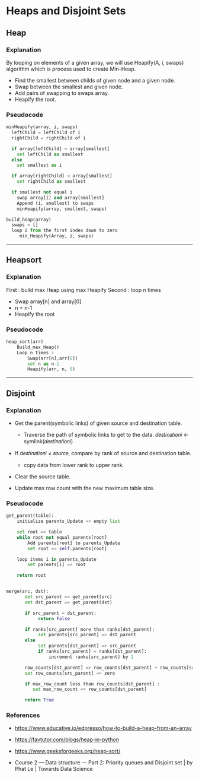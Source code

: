 # Heaps and Disjoint Sets

## Heap

### Explanation

By looping on elements of a given array, we will use Heapify(A, i, swaps) algorithm which is process used to create Min-Heap.

- Find the smallest between childs of given node and a given node.
- Swap between the smallest and given node.
- Add pairs of swapping to swaps array.
- Heapify the root.

### Pseudocode

```Python
minHeapify(array, i, swaps)
  leftChild = leftChild of i
  rightChild = rightChild of i

  if array[leftChild] < array[smallest]
    set leftChild as smallest
  else
    set smallest as i

  if array[rightChild] < array[smallest]
    set rightChild as smallest

  if smallest not equal i
    swap array[i] and array[smallest]
    Append (i, smallest) to swaps
    minHeapify(array, smallest, swaps)

build_heap(array)
  swaps = []
  loop i from the first index down to zero
     min_Heapify(Array, i, swaps)
```

---

## Heapsort

### Explanation

First : build max Heap using max Heapify
Second : loop n times

- Swap array[n] and array[0]
- n = n-1
- Heapify the root

### Pseudocode

```Python
heap_sort(arr)
	Build_max_Heap()
	Loop n times :
		Swap(arr[n],arr[0])
		set n as n-1
		Heapify(arr, n, 0)
```

---

## Disjoint

### Explanation

- Get the parent(symbolic links) of given source and destination table.
	- Traverse the path of symbolic links to get to the data.
    𝑑𝑒𝑠𝑡𝑖𝑛𝑎𝑡𝑖𝑜𝑛𝑖 <- symlink(𝑑𝑒𝑠𝑡𝑖𝑛𝑎𝑡𝑖𝑜𝑛𝑖)

- If d𝑒𝑠𝑡𝑖𝑛𝑎𝑡𝑖𝑜𝑛𝑖 ≠ 𝑠𝑜𝑢𝑟𝑐𝑒, compare by rank of source and destination table.
	- copy data from lower rank to upper rank.

- Clear the source table.

- Update max row count with the new maximum table size.

### Pseudocode

```Python
get_parent(table):
    initialize parents_Update => empty list

    set root => table
    while root not equal parents[root]
    	Add parents[root] to parents_Update
        set root => self.parents[root]

    loop items i in parents_Update
    	set parents[i] => root

    return root


merge(src, dst):
       set src_parent => get_parent(src)
       set dst_parent => get_parent(dst)

       if src_parent = dst_parent:
            return False

       if ranks[src_parent] more than ranks[dst_parent]:
            set parents[src_parent] => dst_parent
       else
            set parents[dst_parent] => src_parent
            if ranks[src_parent] = ranks[dst_parent]:
                increment ranks[src_parent] by 1

       row_counts[dst_parent] => row_counts[dst_parent] + row_counts[src_parent]
       set row_counts[src_parent] => zero

       if max_row_count less than row_counts[dst_parent] :
          set max_row_count => row_counts[dst_parent]

       return True
```

### References

-	https://www.educative.io/edpresso/how-to-build-a-heap-from-an-array

-	https://favtutor.com/blogs/heap-in-python

-	https://www.geeksforgeeks.org/heap-sort/

-	Course 2 — Data structure — Part 2: Priority queues and Disjoint set | by Phat Le | Towards Data Science
